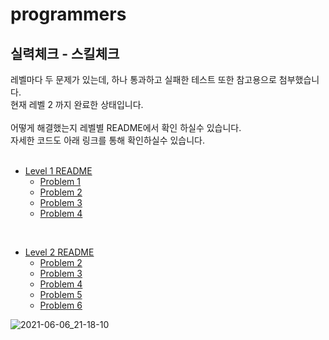 # programmers
## 실력체크 - 스킬체크
레벨마다 두 문제가 있는데, 하나 통과하고 실패한 테스트 또한 참고용으로 첨부했습니다. <br>
현재 레벨 2 까지 완료한 상태입니다. <br>
<br>
어떻게 해결했는지 레벨별 README에서 확인 하실수 있습니다. <br>
자세한 코드도 아래 링크를 통해 확인하실수 있습니다. <br>
<br>

- [Level 1 README](https://github.com/kyu-kim-kr/programmers/tree/master/src/skillcheck/levelone)
  * [Problem 1](https://github.com/kyu-kim-kr/programmers/blob/master/src/skillcheck/levelone/Problem1.java)
  * [Problem 2](https://github.com/kyu-kim-kr/programmers/blob/master/src/skillcheck/levelone/Problem2.java)
  * [Problem 3](https://github.com/kyu-kim-kr/programmers/blob/master/src/skillcheck/levelone/Problem3.java)
  * [Problem 4](https://github.com/kyu-kim-kr/programmers/blob/master/src/skillcheck/levelone/Problem4.java)
  
<br>

- [Level 2 README](https://github.com/kyu-kim-kr/programmers/tree/master/src/skillcheck/leveltwo)
  * [Problem 2](https://github.com/kyu-kim-kr/programmers/blob/master/src/skillcheck/leveltwo/Problem2.java)
  * [Problem 3](https://github.com/kyu-kim-kr/programmers/blob/master/src/skillcheck/leveltwo/Problem3.java)
  * [Problem 4](https://github.com/kyu-kim-kr/programmers/blob/master/src/skillcheck/leveltwo/Problem4.java)
  * [Problem 5](https://github.com/kyu-kim-kr/programmers/blob/master/src/skillcheck/leveltwo/Problem5.java)
  * [Problem 6](https://github.com/kyu-kim-kr/programmers/blob/master/src/skillcheck/leveltwo/Problem6.java)


![2021-06-06_21-18-10](https://user-images.githubusercontent.com/59721293/120919251-b54a1c00-c70c-11eb-8d22-128827eb450e.jpg)





